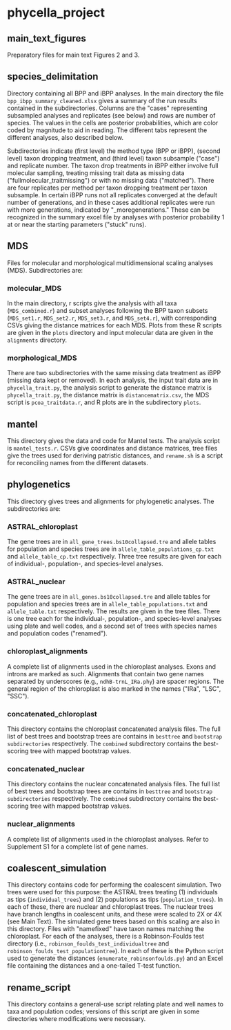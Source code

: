 # phycella_project
 
## main_text_figures
Preparatory files for main text Figures 2 and 3.

## species_delimitation
Directory containing all BPP and iBPP analyses. In the main directory the file `bpp_ibpp_summary_cleaned.xlsx` gives a summary of the run results contained in the subdirectories. Columns are the "cases" representing subsampled analyses and replicates (see below) and rows are number of species. The values in the cells are posterior probabilities, which are color coded by magnitude to aid in reading. The different tabs represent the different analyses, also described below.

Subdirectories indicate (first level) the method type (BPP or iBPP), (second level) taxon dropping treatment, and (third level) taxon subsample ("case") and replicate number. The taxon drop treatments in iBPP either involve full molecular sampling, treating missing trait data as missing data ("fullmolecular_traitmissing") or with no missing data ("matched"). There are four replicates per method per taxon dropping treatment per taxon subsample. In certain iBPP runs not all replicates converged at the default number of generations, and in these cases additional replicates were run with more generations, indicated by "_moregenerations." These can be recognized in the summary excel file by analyses with posterior probability 1 at or near the starting parameters ("stuck" runs).

## MDS
Files for molecular and morphological multidimensional scaling analyses (MDS). Subdirectories are:

### molecular_MDS
In the main directory, r scripts give the analysis with all taxa (`MDS_combined.r`) and subset analyses following the BPP taxon subsets (`MDS_set1.r`, `MDS_set2.r`, `MDS_set3.r`, and `MDS_set4.r`), with corresponding CSVs giving the distance matrices for each MDS. Plots from these R scripts are given in the `plots` directory and input molecular data are given in the `alignments` directory.

### morphological_MDS
There are two subdirectories with the same missing data treatment as iBPP (missing data kept or removed). In each analysis, the input trait data are in `phycella_trait.py`, the analysis script to generate the distance matrix is `phycella_trait.py`, the distance matrix is `distancematrix.csv`, the MDS script is `pcoa_traitdata.r`, and R plots are in the subdirectory `plots`.

## mantel
This directory gives the data and code for Mantel tests. The analysis script is `mantel_tests.r`. CSVs give coordinates and distance matrices, tree files give the trees used for deriving patristic distances, and `rename.sh` is a script for reconciling names from the different datasets.

## phylogenetics
This directory gives trees and alignments for phylogenetic analyses. The subdirectories are:

### ASTRAL_chloroplast
The gene trees are in `all_gene_trees.bs10collapsed.tre` and allele tables for population and species trees are in `allele_table_populations_cp.txt` and `allele_table_cp.txt` respectively. Three tree results are given for each of individual-, population-, and species-level analyses.

### ASTRAL_nuclear
The gene trees are in `all_genes.bs10collapsed.tre` and allele tables for population and species trees are in `allele_table_populations.txt` and `allele_table.txt` respectively. The results are given in the tree files. There is one tree each for the individual-, population-, and species-level analyses using plate and well codes, and a second set of trees with species names and population codes ("renamed").

### chloroplast_alignments
A complete list of alignments used in the chloroplast analyses. Exons and introns are marked as such. Alignments that contain two gene names separated by underscores (e.g., `ndhB-trnL_IRa.phy`) are spacer regions. The general region of the chloroplast is also marked in the names ("IRa", "LSC", "SSC").

### concatenated_chloroplast
This directory contains the chloroplast concatenated analysis files. The full list of best trees and bootstrap trees are contains in `besttree` and `bootstrap subdirectories` respectively. The `combined` subdirectory contains the best-scoring tree with mapped bootstrap values.

### concatenated_nuclear
This directory contains the nuclear concatenated analysis files. The full list of best trees and bootstrap trees are contains in `besttree` and `bootstrap subdirectories` respectively. The `combined` subdirectory contains the best-scoring tree with mapped bootstrap values.

### nuclear_alignments
A complete list of alignments used in the chloroplast analyses. Refer to Supplement S1 for a complete list of gene names.

## coalescent_simulation
This directory contains code for performing the coalescent simulation. Two trees were used for this purpose: the ASTRAL trees treating (1) individuals as tips (`individual_trees`) and (2) populations as tips (`population_trees`). In each of these, there are nuclear and chloroplast trees. The nuclear trees have branch lengths in coalescent units, and these were scaled to 2X or 4X (see Main Text). The simulated gene trees based on this scaling are also in this directory. Files with "namefixed" have taxon names matching the chloroplast. For each of the analyses, there is a Robinson-Foulds test directory (i.e., `robinson_foulds_test_individualtree` and `robinson_foulds_test_populationtree`). In each of these is the Python script used to generate the distances (`enumerate_robinsonfoulds.py`) and an Excel file containing the distances and a one-tailed T-test function.

## rename_script
This directory contains a general-use script relating plate and well names to taxa and population codes; versions of this script are given in some directories where modifications were necessary.
